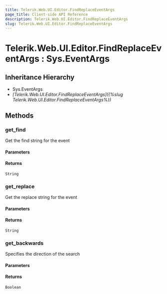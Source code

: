 ```yaml
---
title: Telerik.Web.UI.Editor.FindReplaceEventArgs
page_title: Client-side API Reference
description: Telerik.Web.UI.Editor.FindReplaceEventArgs
slug: Telerik.Web.UI.Editor.FindReplaceEventArgs
---
```


# Telerik.Web.UI.Editor.FindReplaceEventArgs : Sys.EventArgs 

## Inheritance Hierarchy

* Sys.EventArgs
* *[Telerik.Web.UI.Editor.FindReplaceEventArgs]({%slug Telerik.Web.UI.Editor.FindReplaceEventArgs%})*

## Methods

### get_find

Get the find string for the event

#### Parameters

#### Returns

`String` 

### get_replace

Get the replace string for the event


#### Parameters

#### Returns

`String` 

### get_backwards

Specifies the direction of the search

#### Parameters

#### Returns

`Boolean` 
